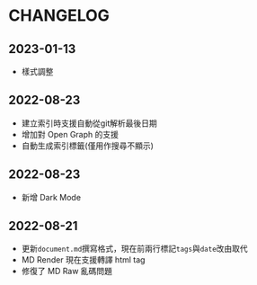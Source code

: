 # CHANGELOG
## 2023-01-13
- 樣式調整
## 2022-08-23
- 建立索引時支援自動從git解析最後日期
- 增加對 Open Graph 的支援
- 自動生成索引標籤(僅用作搜尋不顯示)

## 2022-08-23
- 新增 Dark Mode

## 2022-08-21
- 更新`document.md`撰寫格式，現在前兩行標記`tags`與`date`改由<document-info>取代
- MD Render 現在支援轉譯 html tag
- 修復了 MD Raw 亂碼問題

